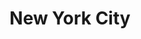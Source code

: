 ---
title:			"New York City"
post_path:	2017-12-01-new-york
date_start:	December 2017
metadata:
  - year: 2017
  - cities:
      - NYC
  - states:
      - New York
  - countries:
      - United States
  - continents:
      - North America
  - regions:
      - United States
photos:
  - ext:    01.jpg
    class:  vertical
---